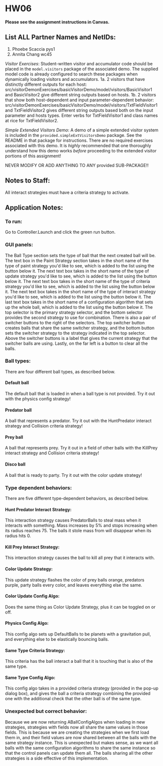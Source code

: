 # HW06

**Please see the assignment instructions in Canvas.** 

## List ALL Partner Names and NetIDs:
1.  Phoebe Scaccia pys1 
2.  Annita Chang wc45

*Visitor Exercises*: Student-written visitor and accumulator code should be placed in the `model.visitors` package of the associated demo. The supplied model code is already configured to search these packages when dynamically loading visitors and accumulators.
1a. 2 visitors that have distinctly different outputs for each host: src/visitorDemonExercises/basicVisitorDemo/model/visitors/BasicVisitor1 and BasicVisitor2 give different string outputs based on hosts.
1b. 2 visitors that show both host-dependent and input parameter-dependent behavior: src/visitorDemonExercises/basicVisitorDemo/model/visitors/TxtFieldVisitor1 and TxtFieldVisitor2 gives different string outputs based both on the input parameter and hosts types. Enter verbs for TxtFieldVisitor1 and class names at rice for TxtFieldVisitor2.

*Simple Extended Visitors Demo*: A demo of a simple extended visitor system is included in the `provided.simpleExtVisitorsDemo` package.  See the README in that package for instructions.  There are no required exercises associated with this demo.  It is  _highly_  recommended that one thoroughly understand how this demo works  _before_  proceeding to the extended visitor portions of this assignment!    

NEVER MODIFY OR ADD ANYTHING TO ANY provided SUB-PACKAGE!!


## Notes to Staff:
All interact strategies must have a criteria strategy to activate.


## Application Notes:
### To run:
Go to Controller.Launch and click the green run button.

### GUI panels:
The Ball Type section sets the type of ball that the next created ball will be. The text box in the Paint Strategy section takes in the short name of the type of paint strategy you'd like to see, which is added to the list using the button below it. The next text box takes in the short name of the type of update strategy you'd like to see, which is added to the list using the button below it. The next text box takes in the short name of the type of criteria strategy you'd like to see, which is added to the list using the button below it. The next text box takes in the short name of the type of interact strategy you'd like to see, which is added to the list using the button below it. The last text box takes in the short name of a configuration algorithm that sets up the whole ball, which is added to the list using the button below it.
The top selector is the primary strategy selector, and the bottom selector provides the second strategy to use for combination. There is also a pair of switcher buttons to the right of the selectors. The top switcher button creates balls that share the same switcher strategy, and the bottom button sets the switcher strategy to the strategy indicated in the top selector. Above the switcher buttons is a label that gives the current strategy that the switcher balls are using. Lastly, on the far left is a button to clear all the balls.

### Ball types:
There are four different ball types, as described below.
#### Default ball
The default ball that is loaded in when a ball type is not provided. Try it out with the physics config strategy!
#### Predator ball
A ball that represents a predator. Try it out with the HuntPredator interact strategy and Collision criteria strategy!
#### Prey ball
A ball that represents prey. Try it out in a field of other balls with the KillPrey interact strategy and Collision criteria strategy!
#### Disco ball
A ball that is ready to party. Try it out with the color update strategy!

### Type dependent behaviors:
There are five different type-dependent behaviors, as described below.
#### Hunt Predator Interact Strategy:
This interaction strategy causes PredatorBalls to steal mass when it interacts with something. Mass increases by 5% and stops increasing when its radius reaches 75. The balls it stole mass from will disappear when its radius hits 0.
#### Kill Prey Interact Strategy:
This interaction strategy causes the ball to kill all prey that it interacts with.
#### Color Update Strategy:
This update strategy flashes the color of prey balls orange, predators purple, party balls every color, and leaves everything else the same.
#### Color Update Config Algo:
Does the same thing as Color Update Strategy, plus it can be toggled on or off.
#### Physics Config Algo:
This config algo sets up DefaultBalls to be planets with a gravitation pull, and everything else to be elastically bouncing balls.
#### Same Type Criteria Strategy:
This criteria has the ball interact a ball that it is touching that is also of the same type.
#### Same Type Config Algo:
This config algo takes in a provided criteria strategy (provided in the pop-up dialog box), and gives the ball a criteria strategy combining the provided one with the additional check that the other ball is of the same type.

### Unexpected but correct behavior:
Because we are now returning ABallConfigAlgos when loading in new strategies, strategies with fields now all share the same values in those fields. This is because we are creating the strategies when we first load them in, and their field values are now shared between all the balls with the same strategy instance. This is unexpected but makes sense, as we want all balls with the same configuration algorithms to share the same instance so that the control panels can update them all. The balls sharing all the other strategies is a side effective of this implementation.
